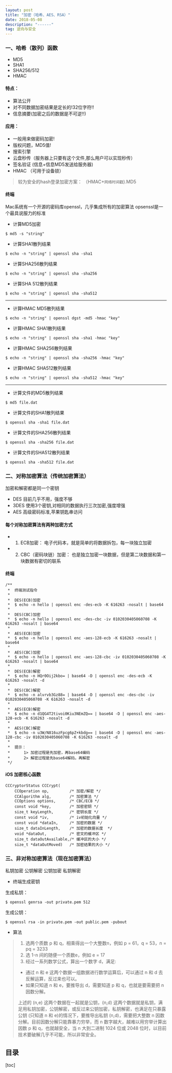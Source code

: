```yaml
---
layout: post
title: "加密（哈希、AES、RSA）"
date: 2018-05-08 
description: "------"
tag: 逆向与安全
---
```




### 一、哈希（散列）函数
- MD5 
- SHA1 
- SHA256/512
- HMAC

#### 特点：

- 算法公开
- 对不同数据加密结果是定长的!32位字符!!
- 信息摘要(加密之后的数据是不可逆!!)

#### 应用：

- 一般用来做密码加密!
- 版权问题，MD5值!
- 搜索引擎
- 云盘秒传（服务器上只要有这个文件,那么用户可以实现秒传）
- 签名验证 (信息+信息MD5发送给服务器)
- HMAC （可用于设备锁）


> 较为安全的hash登录加密方案：
（HMAC+`网络时间戳`).MD5


#### 终端

Mac系统有一个开源的密码库openssl，几乎集成所有的加密算法
opsenssl是一个最具说服力的标准

- 计算MD5加密

```
$ md5 -s "string"
```

- 计算SHA1散列结果

```
$ echo -n "string" | openssl sha -sha1
```

- 计算SHA256散列结果

```
$ echo -n "string" | openssl sha -sha256
```

- 计算SHA 512散列结果

```
$ echo -n "string" | openssl sha -sha512
```

---------------------------------------------------

- 计算HMAC MD5散列结果

```
$ echo -n "string" | openssl dgst -md5 -hmac "key"
```

- 计算HMAC SHA1散列结果

```
$ echo -n "string" | openssl sha -sha1 -hmac "key"
```

- 计算HMAC SHA256散列结果

```
$ echo -n "string" | openssl sha -sha256 -hmac "key"
```

- 计算HMAC SHA512散列结果

```
$ echo -n "string" | openssl sha -sha512 -hmac "key"
```

---------------------------------------------------

- 计算文件的MD5散列结果

```
$ md5 file.dat
```

- 计算文件的SHA1散列结果

```
$ openssl sha -sha1 file.dat
```

- 计算文件的SHA256散列结果

```
$ openssl sha -sha256 file.dat
```

- 计算文件的SHA512散列结果

```
$ openssl sha -sha512 file.dat
```



### 二、对称加密算法（传统加密算法）

加密和解密都是同一个密钥

- DES   目前几乎不用，强度不够
- 3DES  使用3个密钥,对相同的数据执行三次加密,强度增强
- AES   高级密码标准,苹果钥匙串访问

#### 每个对称加密算法有两种加密方式

- 1. ECB加密： 电子代码本，就是简单的将数据拆包，每一块独立加密
- 2. CBC（密码块链）加密： 也是独立加密一块数据，但是第二块数据和第一块数据有密切的联系


#### 终端
```
/**
 *  终端测试指令
 *
 *  DES(ECB)加密
 *  $ echo -n hello | openssl enc -des-ecb -K 616263 -nosalt | base64
 *
 *  DES(CBC)加密
 *  $ echo -n hello | openssl enc -des-cbc -iv 0102030405060708 -K 616263 -nosalt | base64
 *
 *  AES(ECB)加密
 *  $ echo -n hello | openssl enc -aes-128-ecb -K 616263 -nosalt | base64
 *
 *  AES(CBC)加密
 *  $ echo -n hello | openssl enc -aes-128-cbc -iv 0102030405060708 -K 616263 -nosalt | base64
 *
 *  DES(ECB)解密
 *  $ echo -n HQr0Oij2kbo= | base64 -D | openssl enc -des-ecb -K 616263 -nosalt -d
 *
 *  DES(CBC)解密
 *  $ echo -n alvrvb3Gz88= | base64 -D | openssl enc -des-cbc -iv 0102030405060708 -K 616263 -nosalt -d
 *
 *  AES(ECB)解密
 *  $ echo -n d1QG4T2tivoi0Kiu3NEmZQ== | base64 -D | openssl enc -aes-128-ecb -K 616263 -nosalt -d
 *
 *  AES(CBC)解密
 *  $ echo -n u3W/N816uzFpcg6pZ+kbdg== | base64 -D | openssl enc -aes-128-cbc -iv 0102030405060708 -K 616263 -nosalt -d
 *
 *  提示：
 *      1> 加密过程是先加密，再base64编码
 *      2> 解密过程是先base64解码，再解密
 */
```

#### iOS 加密核心函数

``` 
CCCryptorStatus CCCrypt(
    CCOperation op,         /* 加密/解密 */
    CCAlgorithm alg,        /* 加密算法 */
    CCOptions options,      /* CBC/ECB */
    const void *key,        /* 加密密钥 */
    size_t keyLength,       /* 密钥长度 */
    const void *iv,         /* iv初始化向量 */
    const void *dataIn,     /* 加密的数据 */
    size_t dataInLength,    /* 加密的数据长度  */
    void *dataOut,          /* 密文的缓冲区 */
    size_t dataOutAvailable,/* 缓冲区的大小 */
    size_t *dataOutMoved)   /* 加密结果的大小 */                                     
```


### 三、非对称加密算法（现在加密算法）

私钥加密 公钥解密
公钥加密 私钥解密

- 终端生成密钥

生成私钥：

```
$ openssl genrsa -out private.pem 512
```

生成公钥：

```
$ openssl rsa -in private.pem -out public.pem -pubout
```

- 算法

> 1. 选两个质数 p 和 q，相乘得出一个大整数n，例如 p = 61，q = 53，n = pq = 3233
> 2. 选 1-n 间的随便一个质数e，例如 e = 17
> 3. 经过一系列数学公式，算出一个数字 d，满足:
>   - 通过 n 和 e 这两个数据一组数据进行数学运算后，可以通过 n 和 d 去反解运算，反过来也可以。
>   - 如果只知道 n 和 e，要推导出 d，需要知道 p 和 q，也就是要需要把 n 因数分解。
> 
>上述的 (n,e) 这两个数据在一起就是公钥，(n,d) 这两个数据就是私钥，满足用私钥加密，公钥解密，或反过来公钥加密，私钥解密，也满足在只暴露公钥 (只知道 n 和 e)的情况下，要推导出私钥 (n,d)，需要把大整数 n 因数分解。目前因数分解只能靠暴力穷举，而 n 数字越大，越难以用穷举计算出因数 p 和 q，也就越安全，当 n 大到二进制 1024 位或 2048 位时，以目前技术要破解几乎不可能，所以非常安全。


## 目录
[toc]

